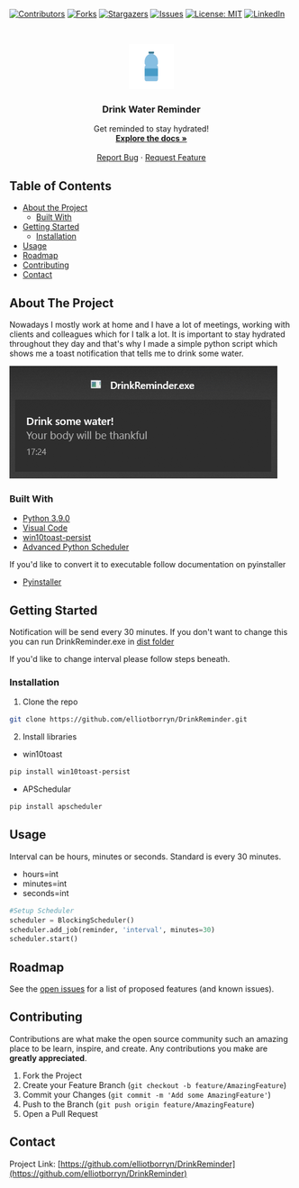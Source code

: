 <!-- PROJECT SHIELDS -->
<!--
*** I'm using markdown "reference style" links for readability.
*** Reference links are enclosed in brackets [ ] instead of parentheses ( ).
*** See the bottom of this document for the declaration of the reference variables
*** for contributors-url, forks-url, etc. This is an optional, concise syntax you may use.
*** https://www.markdownguide.org/basic-syntax/#reference-style-links
-->
[![Contributors][contributors-shield]][contributors-url]
[![Forks][forks-shield]][forks-url]
[![Stargazers][stars-shield]][stars-url]
[![Issues][issues-shield]][issues-url]
[![License: MIT][license-shield]][license-url]
[![LinkedIn][linkedin-shield]][linkedin-url]


<!-- PROJECT LOGO -->
<br />
<p align="center">
  <a href="https://github.com/elliotborryn/DrinkReminder">
    <img src="img/water-bottle.png" alt="Water Bottle" width="80" height="80">
  </a>

  <h3 align="center">Drink Water Reminder</h3>

  <p align="center">
    Get reminded to stay hydrated!
    <br />
    <a href="https://github.com/elliotborryn/DrinkReminder"><strong>Explore the docs »</strong></a>
    <br />
    <br />
    <a href="https://github.com/elliotborryn/DrinkReminder/issues">Report Bug</a>
    ·
    <a href="https://github.com/elliotborryn/DrinkReminder/issues">Request Feature</a>
  </p>
</p>


<!-- TABLE OF CONTENTS -->
## Table of Contents

* [About the Project](#about-the-project)
  * [Built With](#built-with)
* [Getting Started](#getting-started)
  * [Installation](#installation)
* [Usage](#usage)
* [Roadmap](#roadmap)
* [Contributing](#contributing)
* [Contact](#contact)



<!-- ABOUT THE PROJECT -->
## About The Project
Nowadays I mostly work at home and I have a lot of meetings, working with clients and colleagues which for I talk a lot. It is important to stay hydrated throughout they day and that's why I made a simple python script which shows me a toast notification that tells me to drink some water.

[![Notification Example][product-screenshot]](https://github.com/elliotborryn/DrinkReminder/blob/main/img/drinkReminderNotification.PNG)


### Built With

* [Python 3.9.0](https://www.python.org/downloads/release/python-390/)
* [Visual Code](https://code.visualstudio.com/)
* [win10toast-persist](https://pypi.org/project/win10toast-persist/)
* [Advanced Python Scheduler](https://apscheduler.readthedocs.io/en/stable/)

If you'd like to convert it to executable follow documentation on pyinstaller
* [Pyinstaller](https://www.pyinstaller.org/)



<!-- GETTING STARTED -->
## Getting Started

Notification will be send every 30 minutes. 
If you don't want to change this you can run DrinkReminder.exe in [dist folder](https://github.com/elliotborryn/DrinkReminder/tree/main/dist)

If you'd like to change interval please follow steps beneath.

### Installation

1. Clone the repo
```sh
git clone https://github.com/elliotborryn/DrinkReminder.git
```
2. Install libraries
* win10toast
```sh
pip install win10toast-persist
```
* APSchedular
```sh
pip install apscheduler
```


<!-- USAGE EXAMPLES -->
## Usage

Interval can be hours, minutes or seconds. Standard is every 30 minutes.

* hours=int
* minutes=int
* seconds=int

```python
#Setup Scheduler
scheduler = BlockingScheduler()
scheduler.add_job(reminder, 'interval', minutes=30)
scheduler.start()
```

<!-- ROADMAP -->
## Roadmap

See the [open issues](https://github.com/elliotborryn/DrinkReminder/issues) for a list of proposed features (and known issues).



<!-- CONTRIBUTING -->
## Contributing

Contributions are what make the open source community such an amazing place to be learn, inspire, and create. Any contributions you make are **greatly appreciated**.

1. Fork the Project
2. Create your Feature Branch (`git checkout -b feature/AmazingFeature`)
3. Commit your Changes (`git commit -m 'Add some AmazingFeature'`)
4. Push to the Branch (`git push origin feature/AmazingFeature`)
5. Open a Pull Request




<!-- CONTACT -->
## Contact

Project Link: [https://github.com/elliotborryn/DrinkReminder](https://github.com/elliotborryn/DrinkReminder)



<!-- MARKDOWN LINKS & IMAGES -->
<!-- https://www.markdownguide.org/basic-syntax/#reference-style-links -->
[contributors-shield]: https://img.shields.io/github/contributors/elliotborryn/DrinkReminder.svg?style=flat-square
[contributors-url]: https://github.com/elliotborryn/DrinkReminder/graphs/contributors
[forks-shield]: https://img.shields.io/github/forks/elliotborryn/DrinkReminder.svg?style=flat-square
[forks-url]: https://github.com/elliotborryn/DrinkReminder/network/members
[stars-shield]: https://img.shields.io/github/stars/elliotborryn/DrinkReminder.svg?style=flat-square
[stars-url]: https://github.com/elliotborryn/DrinkReminder/stargazers
[issues-shield]: https://img.shields.io/github/issues/elliotborryn/DrinkReminder.svg?style=flat-square
[issues-url]: https://github.com/elliotborryn/DrinkReminder/issues
[license-shield]: https://img.shields.io/badge/License-MIT-brightgreen.svg
[license-url]: https://github.com/elliotborryn/DrinkReminder/blob/main/LICENSE.txt
[linkedin-shield]: https://img.shields.io/badge/-LinkedIn-black.svg?style=flat-square&logo=linkedin&colorB=555
[linkedin-url]: https://linkedin.com/in/elliot-borryn-941aba133
[product-screenshot]: img/drinkReminderNotification.PNG
